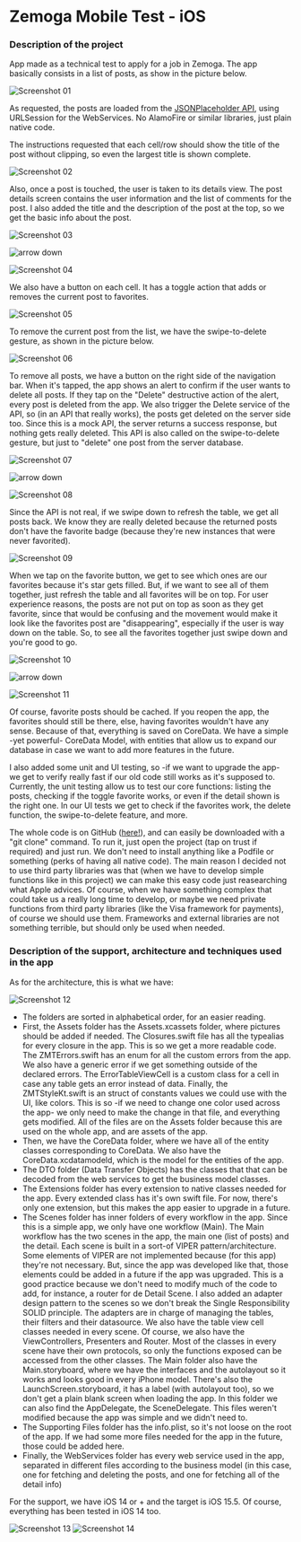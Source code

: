 # Zemoga Mobile Test - iOS

### Description of the project

App made as a technical test to apply for a job in Zemoga. The app basically consists in a list of posts, as show in the picture below.

![Screenshot 01](screenshots/screenshot_01.png)

As requested, the posts are loaded from the [JSONPlaceholder API](https://jsonplaceholder.typicode.com/), using URLSession for the WebServices. No AlamoFire or similar libraries, just plain native code. 

The instructions requested that each cell/row should show the title of the post without clipping, so even the largest title is shown complete.

![Screenshot 02](screenshots/screenshot_02.png)

Also, once a post is touched, the user is taken to its details view. The post details screen contains the user information and the list of comments for the post. I also added the title and the description of the post at the top, so we get the basic info about the post.

![Screenshot 03](screenshots/screenshot_03.png)

![arrow down](screenshots/arrow_down.webp)

![Screenshot 04](screenshots/screenshot_04.png)

We also have a button on each cell. It has a toggle action that adds or removes the current post to favorites.

![Screenshot 05](screenshots/screenshot_05.png)

To remove the current post from the list, we have the swipe-to-delete gesture, as shown in the picture below.

![Screenshot 06](screenshots/screenshot_06.png)

To remove all posts, we have a button on the right side of the navigation bar. When it's tapped, the app shows an alert to confirm if the user wants to delete all posts. If they tap on the "Delete" destructive action of the alert, every post is deleted from the app. We also trigger the Delete service of the API, so (in an API that really works), the posts get deleted on the server side too. Since this is a mock API, the server returns a success response, but nothing gets really deleted. This API is also called on the swipe-to-delete gesture, but just to "delete" one post from the server database.

![Screenshot 07](screenshots/screenshot_07.png)

![arrow down](screenshots/arrow_down.webp)

![Screenshot 08](screenshots/screenshot_08.png)

Since the API is not real, if we swipe down to refresh the table, we get all posts back. We know they are really deleted because the returned posts don't have the favorite badge (because they're new instances that were never favorited).

![Screenshot 09](screenshots/screenshot_09.png)

When we tap on the favorite button, we get to see which ones are our favorites because it's star gets filled. But, if we want to see all of them together, just refresh the table and all favorites will be on top. For user experience reasons, the posts are not put on top as soon as they get favorite, since that would be confusing and the movement would make it look like the favorites post are "disappearing", especially if the user is way down on the table. So, to see all the favorites together just swipe down and you're good to go.

![Screenshot 10](screenshots/screenshot_10.png)

![arrow down](screenshots/arrow_down.webp)

![Screenshot 11](screenshots/screenshot_11.png)

Of course, favorite posts should be cached. If you reopen the app, the favorites should still be there, else, having favorites wouldn't have any sense. Because of that, everything is saved on CoreData. We have a simple -yet powerful- CoreData Model, with entities that allow us to expand our database in case we want to add more features in the future.

I also added some unit and UI testing, so -if we want to upgrade the app- we get to verify really fast if our old code still works as it's supposed to. Currently, the unit testing allow us to test our core functions: listing the posts, checking if the toggle favorite works, or even if the detail shown is the right one. In our UI tests we get to check if the favorites work, the delete function, the swipe-to-delete feature, and more.

The whole code is on GitHub ([here!](https://github.com/dianaayalag/ZemogaMobileTestiOS.git)), and can easily be downloaded with a "git clone" command. To run it, just open the project (tap on trust if required) and just run. We don't need to install anything like a Podfile or something (perks of having all native code). The main reason I decided not to use third party libraries was that (when we have to develop simple functions like in this project) we can make this easy code just reasearching what Apple advices. Of course, when we have something complex that could take us a really long time to develop, or maybe we need private functions from third party libraries (like the Visa framework for payments), of course we should use them. Frameworks and external libraries are not something terrible, but should only be used when needed.

### Description of the support, architecture and techniques used in the app

As for the architecture, this is what we have:

![Screenshot 12](screenshots/screenshot_12.png)

- The folders are sorted in alphabetical order, for an easier reading.
- First, the Assets folder has the Assets.xcassets folder, where pictures should be added if needed. The Closures.swift file has all the typealias for every closure in the app. This is so we get a more readable code. The ZMTErrors.swift has an enum for all the custom errors from the app. We also have a generic error if we get something outside of the declared errors. The ErrorTableViewCell is a custom class for a cell in case any table gets an error instead of data. Finally, the ZMTStyleKt.swift is an struct of constants values we could use with the UI, like colors. This is so -if we need to change one color used across the app- we only need to make the change in that file, and everything gets modified. All of the files are on the Assets folder because this are used on the whole app, and are assets of the app.
- Then, we have the CoreData folder, where we have all of the entity classes corresponding to CoreData. We also have the CoreData.xcdatamodeld, which is the model for the entities of the app.
- The DTO folder (Data Transfer Objects) has the classes that that can be decoded from the web services to get the business model classes.
- The Extensions folder has every extension to native classes needed for the app. Every extended class has it's own swift file. For now, there's only one extension, but this makes the app easier to upgrade in a future.
- The Scenes folder has inner folders of every workflow in the app. Since this is a simple app, we only have one workflow (Main). The Main workflow has the two scenes in the app, the main one (list of posts) and the detail. Each scene is built in a sort-of VIPER pattern/architecture. Some elements of VIPER are not implemented because (for this app) they're not necessary. But, since the app was developed like that, those elements could be added in a future if the app was upgraded. This is a good practice because we don't need to modify much of the code to add, for instance, a router for de Detail Scene. I also added an adapter design pattern to the scenes so we don't break the Single Responsibility SOLID principle. The adapters are in charge of managing the tables, their filters and their datasource. We also have the table view cell classes needed in every scene. Of course, we also have the ViewControllers, Presenters and Router. Most of the classes in every scene have their own protocols, so only the functions exposed can be accessed from the other classes. The Main folder also have the Main.storyboard, where we have the interfaces and the autolayout so it works and looks good in every iPhone model. There's also the LaunchScreen.storyboard, it has a label (with autolayout too), so we don't get a plain blank screen when loading the app. In this folder we can also find the AppDelegate, the SceneDelegate. This files weren't modified because the app was simple and we didn't need to.
- The Supporting Files folder has the info.plist, so it's not loose on the root of the app. If we had some more files needed for the app in the future, those could be added here.
- Finally, the WebServices folder has every web service used in the app, separated in different files according to the business model (in this case, one for fetching and deleting the posts, and one for fetching all of the detail info)

For the support, we have iOS 14 or + and the target is iOS 15.5. Of course, everything has been tested in iOS 14 too.

![Screenshot 13](screenshots/screenshot_13.png)
![Screenshot 14](screenshots/screenshot_14.png)